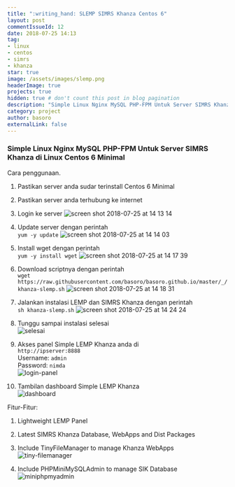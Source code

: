 ```yaml
---
title: ":writing_hand: SLEMP SIMRS Khanza Centos 6"
layout: post
commentIssueId: 12 
date: 2018-07-25 14:13
tag:
- linux
- centos
- simrs
- khanza
star: true
image: /assets/images/slemp.png
headerImage: true
projects: true
hidden: true # don't count this post in blog pagination
description: "Simple Linux Nginx MySQL PHP-FPM Untuk Server SIMRS Khanza di Linux Centos 6 Minimal"
category: project
author: basoro
externalLink: false
---
```


### Simple Linux Nginx MySQL PHP-FPM Untuk Server SIMRS Khanza di Linux Centos 6 Minimal  

Cara penggunaan.

1. Pastikan server anda sudar terinstall Centos 6 Minimal

2. Pastikan server anda terhubung ke internet

3. Login ke server
![screen shot 2018-07-25 at 14 13 14](https://user-images.githubusercontent.com/14934712/43182981-163c818c-9016-11e8-8479-a03021f161c0.png)

4. Update server dengan perintah  
<code>yum -y update</code>
![screen shot 2018-07-25 at 14 14 03](https://user-images.githubusercontent.com/14934712/43182987-1b95bc98-9016-11e8-9bfc-574c5f0757a0.png)

5. Install wget dengan perintah  
<code>yum -y install wget</code>
![screen shot 2018-07-25 at 14 17 39](https://user-images.githubusercontent.com/14934712/43182995-2118261a-9016-11e8-95fd-82adbf97d8be.png)

6. Download scriptnya dengan perintah  
<code>wget https://<i></i>raw.githubusercontent.com/basoro/basoro.github.io/master/_/khanza-slemp.sh</code>
![screen shot 2018-07-25 at 14 18 31](https://user-images.githubusercontent.com/14934712/43183007-2be26dee-9016-11e8-875d-e1a40d2277d0.png)

7. Jalankan instalasi LEMP dan SIMRS Khanza dengan perintah  
<code>sh khanza-slemp.sh</code>
![screen shot 2018-07-25 at 14 24 24](https://user-images.githubusercontent.com/14934712/43183110-7a6f2880-9016-11e8-8e50-fc00be970e19.png)

8. Tunggu sampai instalasi selesai  
![selesai](https://user-images.githubusercontent.com/14934712/43175609-8dfe5926-8ff2-11e8-8675-8982db17eb57.png)

9. Akses panel Simple LEMP Khanza anda di  
<code>http://ipserver:8888</code>  
Username: <code>admin</code>  
Password: <code>nimda</code>  
![login-panel](https://user-images.githubusercontent.com/14934712/43175698-f4f77018-8ff2-11e8-99ea-599ae8a7e94e.png)

10. Tambilan dashboard Simple LEMP Khanza  
![dashboard](https://user-images.githubusercontent.com/14934712/43175942-1ae18394-8ff4-11e8-8c33-d66afa59ce14.png)


Fitur-Fitur:

1. Lightweight LEMP Panel

2. Latest SIMRS Khanza Database, WebApps and Dist Packages

3. Include TinyFileManager to manage Khanza WebApps
![tiny-filemanager](https://user-images.githubusercontent.com/14934712/43175867-c4bb04d6-8ff3-11e8-8446-fe2fcae73173.png)

4. Include PHPMiniMySQLAdmin to manage SIK Database
![miniphpmyadmin](https://user-images.githubusercontent.com/14934712/43175898-eaf5ee4a-8ff3-11e8-9e3b-fe043d1e00b5.png)
